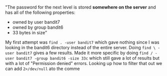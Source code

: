 "The password for the next level is stored **somewhere on the server** and has all of the following properties:

- owned by user bandit7
- owned by group bandit6
- 33 bytes in size"

My first attempt was `find . -user bandit7` which gave nothing since I was looking in the bandit6 directory instead of the entire server. Doing `find \ -user bandit7` gives a few results. Made it more specific by doing `find / -user bandit7 -group bandit6 -size 33c` which still gave a lot of results but with a lot of  "Permission denied" errors. Looking up how to filter that out we can add `2>/dev/null` ato the comme